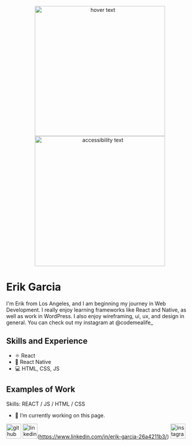 <p align="center">
  <img src="["](https://github.com/CodeMeALife/CodeMeALife/blob/main/Erik%20Garcia.png) width="350" title="hover text">
  <img src="your_relative_path_here_number_2_large_name" width="350" alt="accessibility text">
</p>


# Erik Garcia
I'm Erik from Los Angeles, and I am beginning my journey in Web Development. I really enjoy learning frameworks like React and Native, as well as work in WordPress. I also enjoy wireframing, ui, ux, and design in general. You can check out my instagram at @codemealife_

## Skills and Experience
* ⚛ React
* 📱 React Native
* 💻 HTML, CSS, JS

## Examples of Work

Skills: REACT / JS / HTML / CSS

- 🔭 I’m currently working on this page. 

[<img src='https://cdn.jsdelivr.net/npm/simple-icons@3.0.1/icons/github.svg' alt='github' height='40'>](https://github.com/CodeMeALife)  [<img src='https://cdn.jsdelivr.net/npm/simple-icons@3.0.1/icons/linkedin.svg' alt='linkedin' height='40'>]([)(https://www.linkedin.com/in/erik-garcia-26a4211b3/)  [<img src='https://cdn.jsdelivr.net/npm/simple-icons@3.0.1/icons/instagram.svg' alt='instagram' height='40'>](https://www.instagram.com/codemealife_/)  






